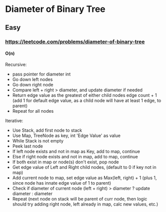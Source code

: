 # Diameter of Binary Tree
## Easy
### https://leetcode.com/problems/diameter-of-binary-tree
#### O(n)


Recursive:  
* pass pointer for diameter int
* Go down left nodes
* Go down right node
* Compare left + right > diameter, and update diameter if needed
* Return edge value as the greatest of either child nodes edge count + 1 (add 1 for default edge value, as a child node will have at least 1 edge, to parent)
* Repeat for all nodes

Iterative:  
* Use Stack, add first node to stack
* Use Map, TreeNode as key, int 'Edge Value' as value
* While Stack is not empty
* Peek last node
* If left node exists and not in map as Key, add to map, continue
* Else if right node exists and not in map, add to map, continue
* If both exist in map or node(s) don't exist, pop node
* Get edge value of Left and Right child nodes, (default to 0 if key not in map)
* Add current node to map, set edge value as Max(left, right) + 1 (plus 1, since node has innate edge value of 1 to parent)
* Check if diameter of current node (left + right) > diameter ? update diameter : diameter
* Repeat (next node on stack will be parent of curr node, then logic should try adding right node, left already in map, calc new values, etc.)
